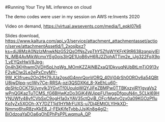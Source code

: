 #Running Your Tiny ML inference on cloud

The demo codes were user in my session on AWS re:Invents 2020

Video on demand, https://virtual.awsevents.com/media/1_eqkl07k6

Slides download, https://www.kaltura.com/api_v3/service/attachment_attachmentasset/action/serve/attachmentAssetId/1_2xosjbxz?ks=djJ8MzA0NzIzMnwkNzG52QsOfNsZvpThY5ZfgWYKFrK9tR638zqnpiylElN_jMB4AvMjkWcmxYEg0ois3lrQE1UoB6vH6RJ2ZlohATTim2e_jJg322FqX9p1_yEYQxHwV8Jpg-0n4h3KHhwmOVDH5pLhqWg_MOmKZZAlNBZxaQ1DkvuqNUbBtLmTiO913vF2vAClw2Le2ePxCnyMY-9W_K3frueu2On2fH79JUa2gsdG4nnrQonVORQ_40Vj04rSh0OROv6a54QBtU8jwDlpq-ycIWv7Ce-RRSA-ozi3QSDXKd_8-XeEhLu60-dpSHcOCK7SUvnylk3YGytTf0UouIqWQYJiFeZBMPw0TTBKxzyiRYIgvaVs2wPnQGKazTuTCMS_fG6BHwKzDo3GiK4WJjppFU1wggDfgouN4n_5CLkI69HYNUWfv48yfCVbSxC9ogH1a0xYAV35ctQyjB_OFcrMwtvOzx0a09KGOzPfluKp1yZx5XOOh-XY7DZT1jd1HYMrFUXS-u7Di4EMtOLYlHkXD-Nmmo6hxR8zyKkE8_J-FEkKjfeTvbbJJsjKn8q4gl2-BiOdzoaYaDOa6qOhEPhPsPPLwqmuA_QP
